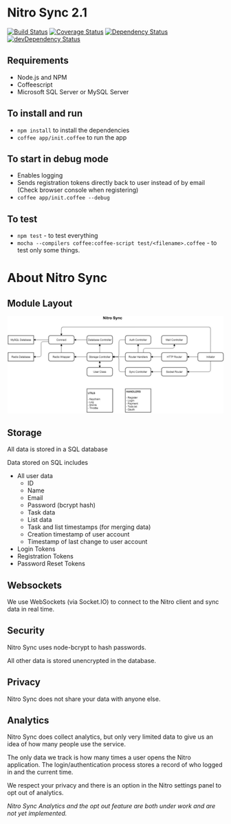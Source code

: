 # Nitro Sync 2.1 #

[![Build Status](https://travis-ci.org/CaffeinatedCode/nitro-server.png)](https://travis-ci.org/CaffeinatedCode/nitro-server)
[![Coverage Status](https://coveralls.io/repos/CaffeinatedCode/nitro-server/badge.png?branch=master)](https://coveralls.io/r/CaffeinatedCode/nitro-server?branch=master)
[![Dependency Status](https://david-dm.org/CaffeinatedCode/nitro-server.png?theme=shields.io)](https://david-dm.org/CaffeinatedCode/nitro-server)
[![devDependency Status](https://david-dm.org/CaffeinatedCode/nitro-server/dev-status.png?theme=shields.io)](https://david-dm.org/CaffeinatedCode/nitro-server#info=devDependencies)

## Requirements ##
- Node.js and NPM
- Coffeescript
- Microsoft SQL Server or MySQL Server

## To install and run ##
- `npm install` to install the dependencies
- `coffee app/init.coffee` to run the app

## To start in debug mode ##
- Enables logging
- Sends registration tokens directly back to user instead of by email (Check browser console when registering)
- `coffee app/init.coffee --debug`

## To test ##
- `npm test` - to test everything
- `mocha --compilers coffee:coffee-script test/<filename>.coffee` - to test
  only some things.

# About Nitro Sync

## Module Layout

![Modules](module_layout.jpg)

## Storage

All data is stored in a SQL database

Data stored on SQL includes

- All user data
    - ID
    - Name
    - Email
    - Password (bcrypt hash)
    - Task data
    - List data
    - Task and list timestamps (for merging data)
    - Creation timestamp of user account
    - Timestamp of last change to user account
- Login Tokens
- Registration Tokens
- Password Reset Tokens

## Websockets

We use WebSockets (via Socket.IO) to connect to the Nitro client and sync data
in real time.

## Security

Nitro Sync uses node-bcrypt to hash passwords.

All other data is stored unencrypted in the database.

## Privacy

Nitro Sync does not share your data with anyone else.

## Analytics

Nitro Sync does collect analytics, but only very limited data to give us an
idea of how many people use the service.

The only data we track is how many times a user opens the Nitro application.
The login/authentication process stores a record of who logged in and the
current time.

We respect your privacy and there is an option in the Nitro settings panel to
opt out of analytics.

_Nitro Sync Analytics and the opt out feature are both under work and are not
yet implemented._

